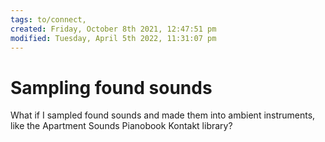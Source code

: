 ```yaml
---
tags: to/connect, 
created: Friday, October 8th 2021, 12:47:51 pm
modified: Tuesday, April 5th 2022, 11:31:07 pm
---
```


# Sampling found sounds
What if I sampled found sounds and made them into ambient instruments, like the Apartment Sounds Pianobook Kontakt library?